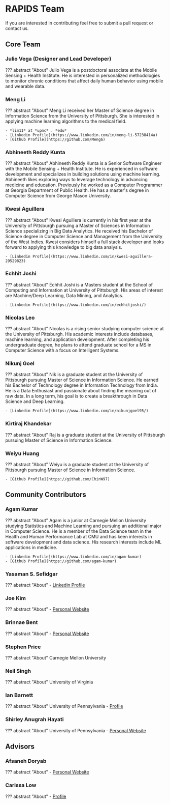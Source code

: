 # RAPIDS Team

If you are interested in contributing feel free to submit a pull request or contact us.

## Core Team

### Julio Vega (Designer and Lead Developer)

??? abstract "About"
    Julio Vega is a postdoctoral associate at the Mobile Sensing + Health Institute. He is interested in personalized methodologies to monitor chronic conditions that affect daily human behavior using mobile and wearable data.

### Meng Li

??? abstract "About"
    Meng Li received her Master of Science degree in Information Science from the University of Pittsburgh. She is interested in applying machine learning algorithms to the medical field.

    - *lim11* at *upmc* . *edu*
    - [Linkedin Profile](https://www.linkedin.com/in/meng-li-57238414a)
    - [Github Profile](https://github.com/Meng6)

###  Abhineeth Reddy Kunta

??? abstract "About"
    Abhineeth Reddy Kunta is a Senior Software Engineer with the Mobile Sensing + Health Institute. He is experienced in software development and specializes in building solutions using machine learning. Abhineeth likes exploring ways to leverage technology in advancing medicine and education. Previously he worked as a Computer Programmer at Georgia Department of Public Health. He has a master's degree in Computer Science from George Mason University.


### Kwesi Aguillera

??? abstract "About"
    Kwesi Aguillera is currently in his first year at the University of Pittsburgh pursuing a Master of Sciences in Information Science specializing in Big Data Analytics. He received his Bachelor of Science degree in Computer Science and Management from the University of the West Indies. Kwesi considers himself a full stack developer and looks forward to applying this knowledge to big data analysis.

    - [Linkedin Profile](https://www.linkedin.com/in/kwesi-aguillera-29529823)

### Echhit Joshi

??? abstract "About"
    Echhit Joshi is a Masters student at the School of Computing and Information at University of Pittsburgh. His areas of interest are Machine/Deep Learning, Data Mining, and Analytics.

    - [Linkedin Profile](https://www.linkedin.com/in/echhitjoshi/)

### Nicolas Leo

??? abstract "About"
    Nicolas is a rising senior studying computer science at the University of Pittsburgh. His academic interests include databases, machine learning, and application development. After completing his undergraduate degree, he plans to attend graduate school for a MS in Computer Science with a focus on Intelligent Systems.

### Nikunj Goel

??? abstract "About"
    Nik is a graduate student at the University of Pittsburgh pursuing Master of Science in Information Science. He earned his Bachelor of Technology degree in Information Technology from India. He is a Data Enthusiast and passionate about finding the meaning out of raw data. In a long term, his goal is to create a breakthrough in Data Science and Deep Learning.

    - [Linkedin Profile](https://www.linkedin.com/in/nikunjgoel95/)

### Kirtiraj Khandekar

??? abstract "About"
    Raj is a graduate student at the University of Pittsburgh pursuing Master of Science in Information Science.

### Weiyu Huang

??? abstract "About"
    Weiyu is a graduate student at the University of Pittsburgh pursuing Master of Science in Information Science.

    - [Github Profile](https://github.com/ChinW97)

## Community Contributors

### Agam Kumar

??? abstract "About"
    Agam is a junior at Carnegie Mellon University studying Statistics and Machine Learning and pursuing an additional major in Computer Science. He is a member of the Data Science team in the Health and Human Performance Lab at CMU and has keen interests in software development and data science. His research interests include ML applications in medicine.

    - [Linkedin Profile](https://www.linkedin.com/in/agam-kumar)
    - [Github Profile](https://github.com/agam-kumar)

###  Yasaman S. Sefidgar 

??? abstract "About"
    - [Linkedin Profile](https://www.linkedin.com/in/ysefidgar/)

###  Joe Kim 

??? abstract "About"
    - [Personal Website](https://www.juseongjoekim.com/)

###  Brinnae Bent

??? abstract "About"
    - [Personal Website](https://runsdata.org/)

###  Stephen Price

??? abstract "About"
    Carnegie Mellon University

###  Neil Singh

??? abstract "About"
    University of Virginia

###  Ian Barnett

??? abstract "About"
    University of Pennsylvania
    - [Profile](https://www.dbei.med.upenn.edu/bio/ian-j-barnett-phd)


###  Shirley Anugrah Hayati

??? abstract "About"
    University of Pennsylvania
    - [Personal Website](https://www.shirley.id/)

## Advisors

### Afsaneh Doryab

??? abstract "About"
    - [Personal Website](https://sites.google.com/view/afsanehdoryab)

### Carissa Low

??? abstract "About"
    - [Profile](https://www.moshi.pitt.edu/people/carissa-low-phd)
